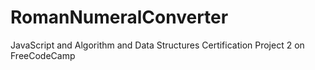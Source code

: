 # RomanNumeralConverter
JavaScript and Algorithm and Data Structures Certification Project 2 on FreeCodeCamp
